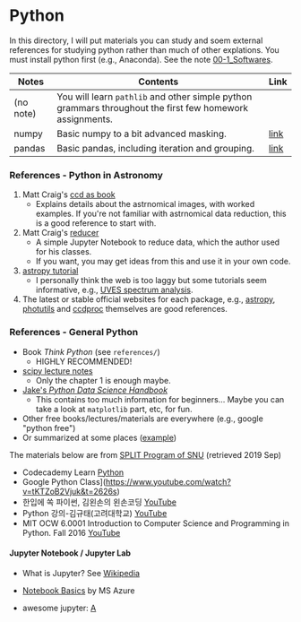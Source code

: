 # Python

In this directory, I will put materials you can study and soem external references for studying python rather than much of other explations. You must install python first (e.g., Anaconda). See the note [00-1_Softwares](https://github.com/ysBach/AO2019/blob/master/Notebooks/00-1_Softwares.md).



| Notes     | Contents                                                     | Link                                                         |
| --------- | ------------------------------------------------------------ | ------------------------------------------------------------ |
| (no note) | You will learn ``pathlib`` and other simple python grammars throughout the first few homework assignments. |                                                              |
| numpy     | Basic numpy to a bit advanced masking.                       | [link](https://nbviewer.jupyter.org/github/ysBach/AO2019/blob/master/Notebooks/python_prep/01-numpy.ipynb) |
| pandas    | Basic pandas, including iteration and grouping.              | [link](https://nbviewer.jupyter.org/github/ysBach/AO2019/blob/master/Notebooks/python_prep/02-pandas.ipynb) |



### References - Python in Astronomy

1. Matt Craig's [ccd as book](https://mwcraig.github.io/ccd-as-book/00-00-Preface)
   - Explains details about the astrnomical images, with worked examples. If you're not familiar with astrnomical data reduction, this is a good reference to start with.
2. Matt Craig's [reducer](https://reducer.readthedocs.io/en/latest/)
   - A simple Jupyter Notebook to reduce data, which the author used for his classes.
   - If you want, you may get ideas from this and use it in your own code.
3. [astropy tutorial](http://learn.astropy.org/)
   - I personally think the web is too laggy but some tutorials seem informative, e.g., [UVES spectrum analysis](http://learn.astropy.org/rst-tutorials/UVES.html?highlight=filtertutorials).
4. The latest or stable official websites for each package, e.g., [astropy](http://docs.astropy.org/en/stable/), [photutils](https://photutils.readthedocs.io/en/latest/) and [ccdproc](https://ccdproc.readthedocs.io/en/latest/) themselves are good references.



### References - General Python

* Book _Think Python_ (see ``references/``)
  * HIGHLY RECOMMENDED!
* [scipy lecture notes](https://scipy-lectures.org/)
  * Only the chapter 1 is enough maybe.
* [Jake's _Python Data Science Handbook_](https://github.com/jakevdp/PythonDataScienceHandbook/tree/master/) 
  * This contains too much information for beginners... Maybe you can take a look at ``matplotlib`` part, etc, for fun.
* Other free books/lectures/materials are everywhere (e.g., google "python free")
* Or summarized at some places ([example](https://www.techrepublic.com/resource-library/whitepapers/getting-started-with-python-a-list-of-free-resources/#ftag=CAD-00-10aag7f))



The materials below are from [SPLIT Program of SNU](https://eng.snu.ac.kr/reserve/split-program) (retrieved 2019 Sep)

* Codecademy Learn [Python](https://www.codecademy.com/learn/learn-python)
* Google Python Class](https://www.youtube.com/watch?v=tKTZoB2Vjuk&t=2626s)
* 한입에 쏙 파이썬, 김왼손의 왼손코딩 [YouTube](https://www.youtube.com/playlist?list=PLGPF8gvWLYyontH0PECIUFFUdvATXWQEL)
* Python 강의-김규태(고려대학교) [YouTube](https://www.youtube.com/playlist?list=PLB2ZAVLNuRBN9VCRVzDv6EFohXCWQxT-U)
* MIT OCW 6.0001 Introduction to Computer Science and Programming in Python. Fall 2016 [YouTube](https://www.youtube.com/playlist?list=PLUl4u3cNGP63WbdFxL8giv4yhgdMGaZNA)
  



#### Jupyter Notebook / Jupyter Lab

* What is Jupyter? See [Wikipedia](https://en.wikipedia.org/wiki/Project_Jupyter#Products)

* [Notebook Basics](https://nbviewer.jupyter.org/github/jupyter/notebook/blob/master/docs/source/examples/Notebook/Notebook%20Basics.ipynb) by MS Azure
* awesome jupyter: [A](https://github.com/markusschanta/awesome-jupyter)

